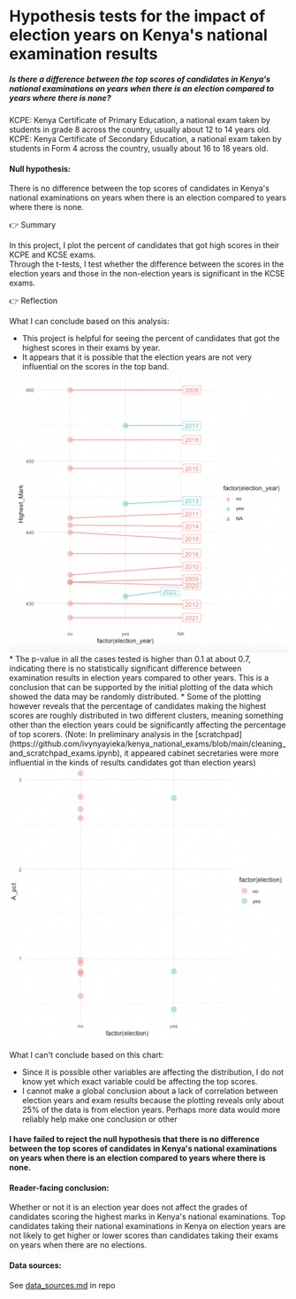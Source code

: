 # Hypothesis tests for the impact of election years on Kenya's national examination results 

##### Is there a difference between the top scores of candidates in Kenya's national examinations on years when there is an election compared to years where there is none?

KCPE: Kenya Certificate of Primary Education, a national exam taken by students in grade 8 across the country, usually about 12 to 14 years old. <br/>
KCPE: Kenya Certificate of Secondary Education, a national exam taken by students in Form 4 across the country, usually about 16 to 18 years old.


#### Null hypothesis:
There is no difference between the top scores of candidates in Kenya's national examinations on years when there is an election compared to years where there is none.

👉 Summary

In this project, I plot the percent of candidates that got high scores in their KCPE and KCSE exams. <br/>
Through the t-tests, I test whether the difference between the scores in the election years and those in the non-election years is significant in the KCSE exams.


👉 Reflection

What I can conclude based on this analysis:
* This project is helpful for seeing the percent of candidates that got the highest scores in their exams by year.
* It appears that it is possible that the election years are not very influential on the  scores in the top band.
<img src="highest_mark_kcpe_plot_vs_election_year.png">
* The p-value in all the cases tested is higher than 0.1 at about 0.7, indicating there is no statistically significant difference between examination results in election years compared to other years. This is a conclusion that can be supported by the initial plotting of the data which showed the data may be randomly distributed.
* Some of the plotting however reveals that the percentage of candidates making the highest scores are roughly distributed in two different clusters, meaning something other than the election years could be significantly affecting the percentage of top scorers. (Note: In preliminary analysis in the [scratchpad](https://github.com/ivynyayieka/kenya_national_exams/blob/main/cleaning_and_scratchpad_exams.ipynb), it appeared cabinet secretaries were more influential in the kinds of results candidates got than election years)
<img src="kcse_results_clusters.png">

What I can't conclude based on this chart: 
* Since it is possible other variables are affecting the distribution, I do not know yet which exact variable could be affecting the top scores.
* I cannot make a global conclusion about a lack of correlation between election years and exam results because the plotting reveals only about 25% of the data is from election years. Perhaps more data would more reliably help make one conclusion or other

#### I have failed to reject the null hypothesis that there is no difference between the top scores of candidates in Kenya's national examinations on years when there is an election compared to years where there is none.

#### Reader-facing conclusion:
Whether or not it is an election year does not affect the grades of candidates scoring the highest marks in Kenya's national examinations. Top candidates taking their national examinations in Kenya on election years are not likely to get higher or lower scores than candidates taking their exams on years when there are no elections.

#### Data sources:
See [data_sources.md](https://github.com/ivynyayieka/kenya_national_exams/blob/main/data_sources.md) in repo
